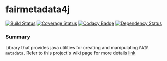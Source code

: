 # fairmetadata4j
[![Build Status](https://travis-ci.org/FAIRDataTeam/fairmetadata4j.svg?branch=develop)](https://travis-ci.org/FAIRDataTeam/fairmetadata4j)
[![Coverage Status](https://coveralls.io/repos/github/FAIRDataTeam/fairmetadata4j/badge.svg?branch=develop)](https://coveralls.io/github/FAIRDataTeam/fairmetadata4j?branch=develop)
[![Codacy Badge](https://api.codacy.com/project/badge/Grade/13b01a03d54b4e7b969b62cd9c055f4b)](https://www.codacy.com/app/rajaram5/fairmetadata4j?utm_source=github.com&amp;utm_medium=referral&amp;utm_content=DTL-FAIRData/fairmetadata4j&amp;utm_campaign=Badge_Grade)
[![Dependency Status](https://www.versioneye.com/user/projects/589d8fbd6a7781002af2024d/badge.svg?style=flat-square)](https://www.versioneye.com/user/projects/589d8fbd6a7781002af2024d)

### Summary

Library that provides java utilities for creating and manipulating `FAIR metadata`. Refer to this project's wiki page for more details [link](https://github.com/DTL-FAIRData/fairmetadata4j/wiki)
